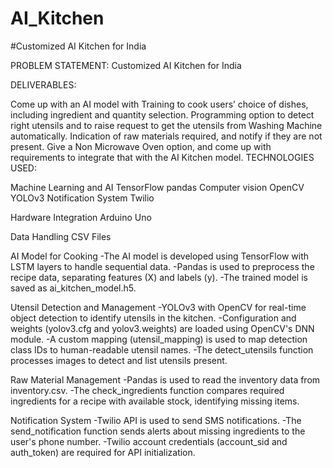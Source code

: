 # AI_Kitchen
#Customized AI Kitchen for India

PROBLEM STATEMENT: Customized AI Kitchen for India

DELIVERABLES:

Come up with an AI model with Training to cook users’ choice of dishes, including ingredient and quantity selection.
Programming option to detect right utensils and to raise request to get the utensils from Washing Machine automatically.
Indication of raw materials required, and notify if they are not present.
Give a Non Microwave Oven option, and come up with requirements to integrate that with the AI Kitchen model.
TECHNOLOGIES USED:

Machine Learning and AI 
TensorFlow 
pandas
Computer vision 
OpenCV
YOLOv3
Notification System
Twilio


Hardware Integration
Arduino Uno


Data Handling
CSV Files


AI Model for Cooking
-The AI model is developed using TensorFlow with LSTM layers to handle sequential data. 
-Pandas is used to preprocess the recipe data, separating features (X) and labels (y). 
-The trained model is saved as ai_kitchen_model.h5.

Utensil Detection and Management 
-YOLOv3 with OpenCV for real-time object detection to identify utensils in the kitchen.
-Configuration and weights (yolov3.cfg and yolov3.weights) are loaded using OpenCV's DNN module.
-A custom mapping (utensil_mapping) is used to map detection class IDs to human-readable utensil names.
-The detect_utensils function processes images to detect and list utensils present.

Raw Material Management 
-Pandas is used to read the inventory data from inventory.csv. 
-The check_ingredients function compares required ingredients for a recipe with available stock, identifying missing items.

Notification System 
-Twilio API is used to send SMS notifications.
-The send_notification function sends alerts about missing ingredients to the user's phone number. 
-Twilio account credentials (account_sid and auth_token) are required for API initialization.
